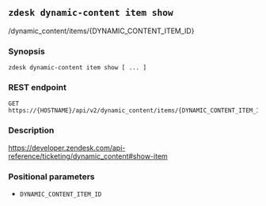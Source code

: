 ## `zdesk dynamic-content item show`

/dynamic_content/items/{DYNAMIC_CONTENT_ITEM_ID}

### Synopsis

    zdesk dynamic-content item show [ ... ]

### REST endpoint

    GET https://{HOSTNAME}/api/v2/dynamic_content/items/{DYNAMIC_CONTENT_ITEM_ID}

### Description

https://developer.zendesk.com/api-reference/ticketing/dynamic_content#show-item

### Positional parameters

* `DYNAMIC_CONTENT_ITEM_ID`

